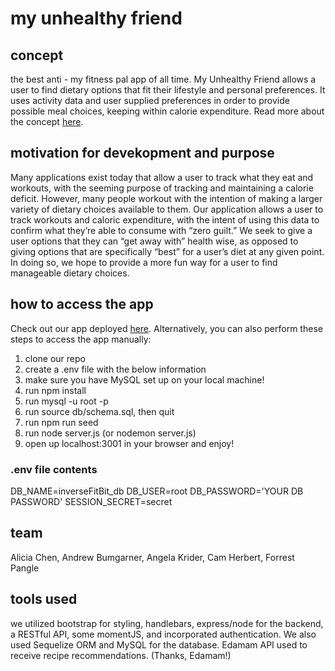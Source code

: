 # my unhealthy friend
## concept
the best anti - my fitness pal app of all time. My Unhealthy Friend allows a user to find dietary options that fit their lifestyle and personal preferences. It uses activity data and user supplied preferences in order to provide possible meal choices, keeping within calorie expenditure. 
Read more about the concept [here](https://docs.google.com/presentation/d/1wxW50L7zG5RX4WtW5pbF5NQbHtr4I6cTq_Pp0wecp7M/edit#slide=id.p).

## motivation for devekopment and purpose
Many applications exist today that allow a user to track what they eat and workouts, with the seeming purpose of tracking and maintaining a calorie deficit. However, many people workout with the intention of making a larger variety of dietary choices available to them. Our application allows a user to track workouts and caloric expenditure, with the intent of using this data to confirm what they’re able to consume with “zero guilt.” We seek to give a user options that they can “get away with” health wise, as opposed to giving options that are specifically “best” for a user’s diet at any given point. In doing so, we hope to provide a more fun way for a user to find manageable dietary choices.

## how to access the app
Check out our app deployed [here](https://murmuring-depths-69285.herokuapp.com/). Alternatively, you can also perform these steps to access the app manually:
1. clone our repo
2. create a .env file with the below information
3. make sure you have MySQL set up on your local machine! 
4. run npm install
5. run mysql -u root -p
6. run source db/schema.sql, then quit
7. run npm run seed
8. run node server.js (or nodemon server.js)
9. open up localhost:3001 in your browser and enjoy! 

### .env file contents
DB_NAME=inverseFitBit_db
DB_USER=root
DB_PASSWORD='YOUR DB PASSWORD'
SESSION_SECRET=secret

## team
Alicia Chen, Andrew Bumgarner, Angela Krider, Cam Herbert, Forrest Pangle

## tools used
we utilized bootstrap for styling, handlebars, express/node for the backend, a RESTful API, some momentJS, and incorporated authentication. We also used Sequelize ORM and MySQL for the database. Edamam API used to receive recipe recommendations. (Thanks, Edamam!) 
